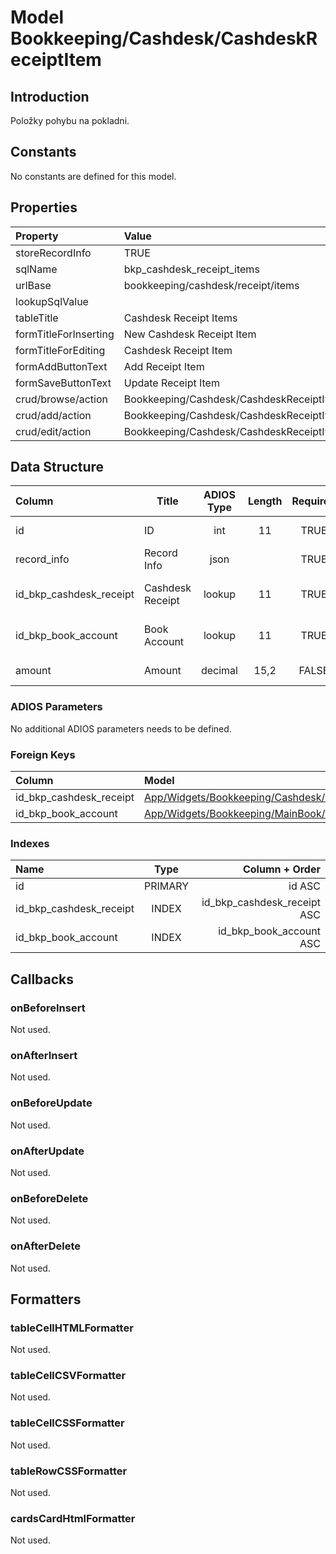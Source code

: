 # Model Bookkeeping/Cashdesk/CashdeskReceiptItem

## Introduction

Položky pohybu na pokladni.

## Constants

No constants are defined for this model.

## Properties

| Property              | Value                                              |
| :-------------------- | :------------------------------------------------- |
| storeRecordInfo       | TRUE                                               |
| sqlName               | bkp_cashdesk_receipt_items                         |
| urlBase               | bookkeeping/cashdesk/receipt/items                 |
| lookupSqlValue        |                                                    |
| tableTitle            | Cashdesk Receipt Items                             |
| formTitleForInserting | New Cashdesk Receipt Item                          |
| formTitleForEditing   | Cashdesk Receipt Item                              |
| formAddButtonText     | Add Receipt Item                                   |
| formSaveButtonText    | Update Receipt Item                                |
| crud/browse/action    | Bookkeeping/Cashdesk/CashdeskReceiptItems          |
| crud/add/action       | Bookkeeping/Cashdesk/CashdeskReceiptItem/AddOrEdit |
| crud/edit/action      | Bookkeeping/Cashdesk/CashdeskReceiptItem/AddOrEdit |

## Data Structure

| Column                  | Title            | ADIOS Type | Length | Required | Notes                     |
| :---------------------- | ---------------- | :--------: | :----: | :------: | :------------------------ |
| id                      | ID               |    int     |   11   |   TRUE   | Unique record ID      |
| record_info             | Record Info      |    json    |        |   TRUE   |                           |
| id_bkp_cashdesk_receipt | Cashdesk Receipt |   lookup   |   11   |   TRUE   | ID pokladničného dokladu  |
| id_bkp_book_account     | Book Account     |   lookup   |   11   |   TRUE   | ID účtu z účtovnej osnovy |
| amount                  | Amount           |  decimal   |  15,2  |  FALSE   | Suma položky transakcie   |

### ADIOS Parameters

No additional ADIOS parameters needs to be defined.

### Foreign Keys

| Column                  | Model                                                                                                      | Relation | OnUpdate | OnDelete |
| :---------------------- | :--------------------------------------------------------------------------------------------------------- | :------: | -------- | -------- |
| id_bkp_cashdesk_receipt | [App/Widgets/Bookkeeping/Cashdesk/Models/CashdeskReceipt](../../../Bookkeeping/Cashdesk/Models/CashdeskReceipt.md) |   1:N    | Cascade  | Restrict |
| id_bkp_book_account     | [App/Widgets/Bookkeeping/MainBook/Models/BookAccount](../../../Bookkeeping/MainBook/Models/BookAccount.md)         |   1:N    | Cascade  | Restrict |

### Indexes

| Name                    |  Type   |              Column + Order |
| :---------------------- | :-----: | --------------------------: |
| id                      | PRIMARY |                      id ASC |
| id_bkp_cashdesk_receipt |  INDEX  | id_bkp_cashdesk_receipt ASC |
| id_bkp_book_account     |  INDEX  |     id_bkp_book_account ASC |

## Callbacks

### onBeforeInsert

Not used.

### onAfterInsert

Not used.

### onBeforeUpdate

Not used.

### onAfterUpdate

Not used.

### onBeforeDelete

Not used.

### onAfterDelete

Not used.

## Formatters

### tableCellHTMLFormatter

Not used.

### tableCellCSVFormatter

Not used.

### tableCellCSSFormatter

Not used.

### tableRowCSSFormatter

Not used.

### cardsCardHtmlFormatter

Not used.
